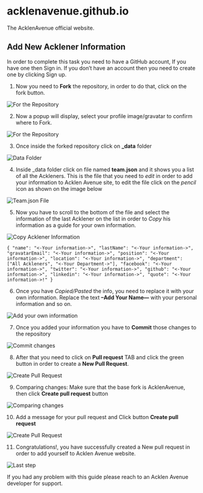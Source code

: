 # acklenavenue.github.io

The AcklenAvenue official website.

## Add New Acklener Information 
In order to complete this task you need to have a GitHub account, If you have one then Sign in. If you don’t have an account then you need to create one by clicking Sign up.


1.	Now you need to **Fork** the repository, in order to do that, click on the fork button.

![For the Repository](./img/add-team-member/1.png?raw=true)


2. Now a popup will display, select your profile image/gravatar to confirm where to Fork.

![For the Repository](./img/add-team-member/2.png?raw=true)



3. Once inside the forked repository click on **_data** folder

![Data Folder](./img/add-team-member/3.png)



4. Inside _data folder click on file named **team.json** and it shows you a list of all the Ackleners. This is the file that you need to _edit_ in order to add your information to Acklen Avenue site, to edit the file click on the _pencil_ icon as shown on the image below

![Team.json File](./img/add-team-member/4.png)


5. Now you have to scroll to the bottom of the file and select the information of the last Acklener on the list in order to _Copy_ his information as a guide for your own information.

![Copy Acklener Information](./img/add-team-member/5.png)

`{
  "name": "<-Your information->",
  "lastName": "<-Your information->",
  "gravatarEmail": "<-Your information->",
  "position": "<-Your information->",
  "location": "<-Your information->",
  "department": ["All Ackleners", "<-Your Department->"],
  "facebook": "<-Your information->",
  "twitter": "<-Your information->",
  "github": "<-Your information->",
  "linkedin": "<-Your information->",
  "quote": "<-Your information->!"
}`


6. Once you have _Copied/Pasted_ the info, you need to replace it with your own information. Replace the text **–Add Your Name—** with your personal information and so on.

![Add your own information](./img/add-team-member/6.png)


7. Once you added your information you have to **Commit** those changes to the repository

![Commit changes](./img/add-team-member/7.png)


8. After that you need to click on **Pull request** TAB and click the green button in order to create a **New Pull Request**.

![Create Pull Request](./img/add-team-member/8.png)


9. Comparing changes: Make sure that the base fork is AcklenAvenue, then click **Create pull request** button

![Comparing changes](./img/add-team-member/9.png)


10. Add a message for your pull request and Click button **Create pull request**

![Create Pull Request](./img/add-team-member/10.png)


11. Congratulations!, you have successfully created a New pull request in order to add yourself to Acklen Avenue website.

![Last step](./img/add-team-member/11.png)

If you had any problem with this guide please reach to an Acklen Avenue developer for support.








